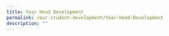 ```yaml
---
title: Year Head Development
permalink: /our-student-development/Year-Head-Development
description: ""
---
```

